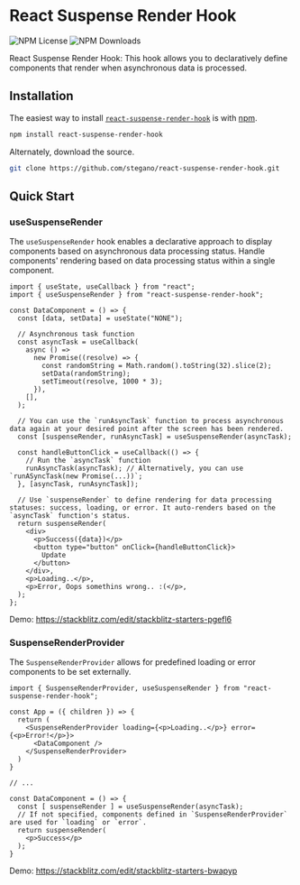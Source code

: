 # React Suspense Render Hook
![NPM License](https://img.shields.io/npm/l/react-suspense-render-hook)
![NPM Downloads](https://img.shields.io/npm/dw/react-suspense-render-hook)

React Suspense Render Hook: This hook allows you to declaratively define components that render when asynchronous data is processed.

## Installation

The easiest way to install [`react-suspense-render-hook`](https://www.npmjs.com/package/react-suspense-render-hook) is with [npm](https://www.npmjs.com/).

```bash
npm install react-suspense-render-hook
```

Alternately, download the source.

```bash
git clone https://github.com/stegano/react-suspense-render-hook.git
```

## Quick Start

### useSuspenseRender 
The `useSuspenseRender` hook enables a declarative approach to display components based on asynchronous data processing status. Handle components' rendering based on data processing status within a single component.

```tsx
import { useState, useCallback } from "react";
import { useSuspenseRender } from "react-suspense-render-hook";

const DataComponent = () => {
  const [data, setData] = useState("NONE");
  
  // Asynchronous task function
  const asyncTask = useCallback(
    async () =>
      new Promise((resolve) => {
        const randomString = Math.random().toString(32).slice(2);
        setData(randomString);
        setTimeout(resolve, 1000 * 3);
      }),
    [],
  );

  // You can use the `runAsyncTask` function to process asynchronous data again at your desired point after the screen has been rendered.
  const [suspenseRender, runAsyncTask] = useSuspenseRender(asyncTask);

  const handleButtonClick = useCallback(() => {
    // Run the `asyncTask` function
    runAsyncTask(asyncTask); // Alternatively, you can use `runASyncTask(new Promise(...))`;
  }, [asyncTask, runAsyncTask]);

  // Use `suspenseRender` to define rendering for data processing statuses: success, loading, or error. It auto-renders based on the `asyncTask` function's status.
  return suspenseRender(
    <div>
      <p>Success({data})</p>
      <button type="button" onClick={handleButtonClick}>
        Update
      </button>
    </div>,
    <p>Loading..</p>,
    <p>Error, Oops somethins wrong.. :(</p>,
  );
};
```
Demo: https://stackblitz.com/edit/stackblitz-starters-pgefl6

### SuspenseRenderProvider
The `SuspenseRenderProvider` allows for predefined loading or error components to be set externally.

```tsx
import { SuspenseRenderProvider, useSuspenseRender } from "react-suspense-render-hook";

const App = ({ children }) => {
  return (
    <SuspenseRenderProvider loading={<p>Loading..</p>} error={<p>Error!</p>}>
      <DataComponent />
    </SuspenseRenderProvider>
  )
}

// ...

const DataComponent = () => {
  const [ suspenseRender ] = useSuspenseRender(asyncTask);
  // If not specified, components defined in `SuspenseRenderProvider` are used for `loading` or `error`.
  return suspenseRender(
    <p>Success</p>
  );
}
```
Demo: https://stackblitz.com/edit/stackblitz-starters-bwapyp